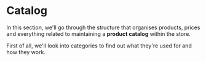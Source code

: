 # Catalog

In this section, we'll go through the structure that organises products, prices and everything related to maintaining a **product catalog** within the store.

First of all, we'll look into categories to find out what they're used for and how they work.

<PageRef page="categories.md" title="<<<title-missing>>>" />
